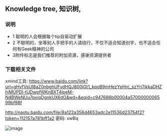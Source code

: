## Knowledge tree, 知识树, 

### 说明
* 1 聪明的人会根据每个tip自驱动扩展
* 2 不聪明的，坐等别人手把手的人请绕行，不仅不适合知道创宇，也不适合任何有Geek精神的公司
* 3附件标志是我们推荐的附加资源，感谢资源提供者

### 下载相关文件

xmind工具: https://www.baidu.com/link?url=gHvfVsUI8aZ0nbghUFvdHQJ800iGt1_kqoB9mHezYpHrc_szYri7ikkaDHZhjMUPDl-tUDwpfWKnBXT4lpeM-N4BWeNUu7pxjqDgnkUX6dG&wd=&eqid=c947686b00004a5700000006599bf98f

http://naotu.baidu.com/file/8a122a356d4653adc2e11536d23754f2?token=112157a781bff1a2
密码: xwBq


![image](https://github.com/vsery/KnowledgeTree/blob/master/iamges/Knowledgetree.png)

